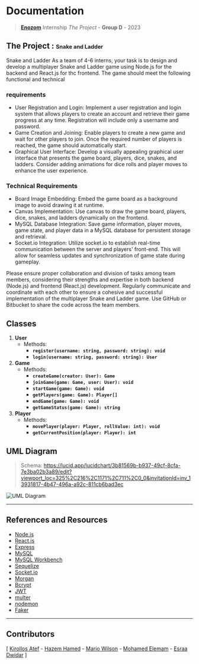 # Documentation

> **[Enozom](https://enozom.com/)** Internship *The Project* - **Group D** - 2023

## The Project : <small><small>Snake and Ladder</small></small>

Snake and Ladder As a team of 4-6 interns, your task is to design and develop a multiplayer Snake and Ladder game using Node.js for the backend and React.js for thc frontend.
The game should meet the following functional and technical

### requirements

- User Registration and Login: Implement a user registration and login system that allows players to create an account and retrieve their game progress at any time. Registration will include only a username and password.
- Game Creation and Joining: Enable players to create a new game and wait for other players to join. Once the required number of players is reached, the game should automatically start.
- Graphical User Interface: Develop a visually appealing graphical user interface that presents the game board, players, dice, snakes, and ladders. Consider adding animations for dice rolls and player moves to enhance the user experience.

### Technical Requirements

- Board Image Embedding: Embed the game board as a background image to avoid drawing it at runtime.
- Canvas Implementation: Use canvas to draw the game board, players, dice, snakes, and ladders dynamically on the frontend.
- MySQL Database Integration: Save game information, player moves, game state, and player data in a MySQL database for persistent storage and retrieval.
- Socket.io Integration: Utilize socket.io to establish real-time communication between the server and players' front-end. This will allow for seamless updates and synchronization of game state during gameplay.

Please ensure proper collaboration and division of tasks among team members, considering their strengths and expertise in both backend (Node.js) and frontend (React.js) development. Regularly communicate and coordinate with each other to ensure a cohesive and successful implementation of the multiplayer Snake and Ladder game. Use GitHub or Bitbucket to share the code across the team members.

## Classes

1. **User**
   - Methods:
     - **`register(username: string, password: string): void`**
     - **`login(username: string, password: string): User`**
2. **Game**
   - Methods:
     - **`createGame(creator: User): Game`**
     - **`joinGame(game: Game, user: User): void`**
     - **`startGame(game: Game): void`**
     - **`getPlayers(game: Game): Player[]`**
     - **`endGame(game: Game): void`**
     - **`getGameStatus(game: Game): string`**
3. **Player**
   - Methods:
     - **`movePlayer(player: Player, rollValue: int): void`**
     - **`getCurrentPosition(player: Player): int`**

## UML Diagram

> Schema: <https://lucid.app/lucidchart/3b81569b-b937-49cf-8cfa-7e3ba02b3a89/edit?viewport_loc=325%2C216%2C1171%2C711%2C0_0&invitationId=inv_13931817-4b47-496a-a92c-811cb6bad3ec>

<!-- call image.png -->

![UML Diagram](https://github.com/EnozomProjectGroupD/.github/assets/74256854/3e0b9f75-511b-450f-a0e4-86a8c0d0f9fa)


---

## References and Resources

- [Node.js](https://nodejs.org/en/)
- [React.js](https://reactjs.org/)
- [Express](https://expressjs.com/)
- [MySQL](https://www.mysql.com/)
- [MySQL Workbench](https://www.mysql.com/products/workbench/)
- [Sequelize](https://sequelize.org/)
- [Socket.io](https://socket.io/)
- [Morgan](https://www.npmjs.com/package/morgan)
- [Bcrypt](https://www.npmjs.com/package/bcrypt)
- [JWT](https://jwt.io/)
- [multer](https://www.npmjs.com/package/multer)
- [nodemon](https://www.npmjs.com/package/nodemon)
- [Faker](https://www.npmjs.com/package/faker)

---

## Contributors

[ [Kirollos Atef](https://github.com/kirollosatef) - [Hazem Hamed](https://github.com/orgs/EnozomProjectGroupD/people/Hazem020) - [Mario Wilson](https://github.com/orgs/EnozomProjectGroupD/people/Hazem020) - [Mohamed Elemam](https://github.com/orgs/EnozomProjectGroupD/people/Mohamed-Elemam) - [Esraa Dwidar](https://github.com/orgs/EnozomProjectGroupD/people/EsraaDwidar) ]
